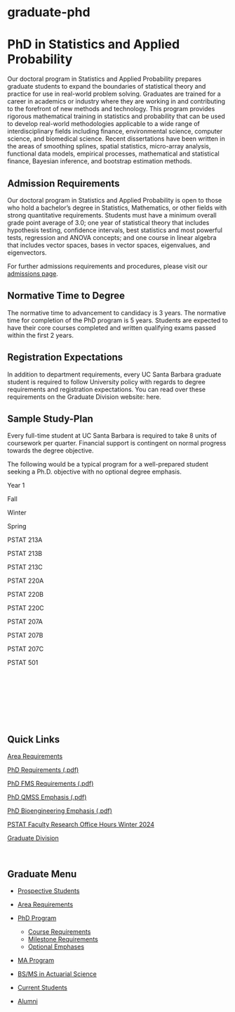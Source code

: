 # graduate-phd

# PhD in Statistics and Applied Probability

Our doctoral program in Statistics and Applied Probability prepares graduate students to expand the boundaries of statistical theory and practice for use in real-world problem solving. Graduates are trained for a career in academics or industry where they are working in and contributing to the forefront of new methods and technology. This program provides rigorous mathematical training in statistics and probability that can be used to develop real-world methodologies applicable to a wide range of interdisciplinary fields including finance, environmental science, computer science, and biomedical science. Recent dissertations have been written in the areas of smoothing splines, spatial statistics, micro-array analysis, functional data models, empirical processes, mathematical and statistical finance, Bayesian inference, and bootstrap estimation methods.

## Admission Requirements

Our doctoral program in Statistics and Applied Probability is open to those who hold a bachelor’s degree in Statistics, Mathematics, or other fields with strong quantitative requirements. Students must have a minimum overall grade point average of 3.0; one year of statistical theory that includes hypothesis testing, confidence intervals, best statistics and most powerful tests, regression and ANOVA concepts; and one course in linear algebra that includes vector spaces, bases in vector spaces, eigenvalues, and eigenvectors.

For further admissions requirements and procedures, please visit our [admissions page](/graduate/admissions).

## Normative Time to Degree

The normative time to advancement to candidacy is 3 years. The normative time for completion of the PhD program is 5 years. Students are expected to have their core courses completed and written qualifying exams passed within the first 2 years.

## Registration Expectations

In addition to department requirements, every UC Santa Barbara graduate student is required to follow University policy with regards to degree requirements and registration expectations. You can read over these requirements on the Graduate Division website: here.

## Sample Study-Plan

Every full-time student at UC Santa Barbara is required to take 8 units of coursework per quarter. Financial support is contingent on normal progress towards the degree objective.

The following would be a typical program for a well-prepared student seeking a Ph.D. objective with no optional degree emphasis.

Year 1

Fall

Winter

Spring

PSTAT 213A

PSTAT 213B

PSTAT 213C

PSTAT 220A

PSTAT 220B

PSTAT 220C

PSTAT 207A

PSTAT 207B

PSTAT 207C

PSTAT 501

 

 

 

 

## Quick Links

[Area Requirements](/graduate/area-requirements)

[PhD Requirements (.pdf)](/sites/default/files/sitefiles/Stats%20-%20PhD%20-%202023-24.pdf)

[PhD FMS Requirements (.pdf)](/sites/default/files/sitefiles/Stats%20-%20PhD%2C%20Financial%20Mathematics%20and%20Statistics%20-%202023-24.pdf)

[PhD QMSS Emphasis (.pdf)](https://coursedog-static-public.s3.us-east-2.amazonaws.com/ucsb/quantitative-methods-in-the-social-sciences-emphasis-requirements-2023-24.pdf)

[PhD Bioengineering Emphasis (.pdf)](https://coursedog-static-public.s3.us-east-2.amazonaws.com/ucsb/bioengineering-emphasis-requirements-2023-24.pdf)

[PSTAT Faculty Research Office Hours Winter 2024](/sites/default/files/sitefiles/Research%20Office%20Hours.pdf)

[Graduate Division](http://www.graddiv.ucsb.edu/)

 

## Graduate Menu

- [Prospective Students](/graduate/prospective "Prospective Students")
- [Area Requirements](/graduate/area-requirements "Graduate Area Requirements")
- [PhD Program](/graduate/phd "PhD in Statistics and Applied Probability")
  
  - [Course Requirements](/graduate/phd/course-requirements "PhD Course Requirements")
  - [Milestone Requirements](/graduate/phd/requirements "PhD Milestone Requirements")
  - [Optional Emphases](/graduate/phd/emphases "PhD Optional Emphases")
- [MA Program](/graduate/ma "MA in Statistics")
- [BS/MS in Actuarial Science](/undergrad/actuarial-science/bs-ms "BS/MS in Actuarial Science")
- [Current Students](/graduate/current "Current Graduate Students")
- [Alumni](/graduate/alumni "Graduate Alumni")